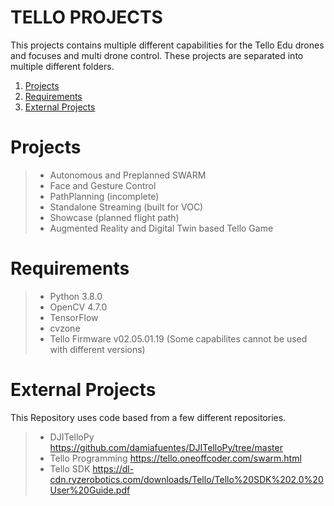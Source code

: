 # TELLO PROJECTS

This projects contains multiple different capabilities for the Tello Edu drones and focuses and multi drone control. These projects are separated into multiple different folders.

1. [Projects](#projects)
2. [Requirements](#requirements)
3. [External Projects](#external-projects)

# Projects

> - Autonomous and Preplanned SWARM
> - Face and Gesture Control
> - PathPlanning (incomplete)
> - Standalone Streaming (built for VOC)
> - Showcase (planned flight path)
> - Augmented Reality and Digital Twin based Tello Game

# Requirements

> - Python 3.8.0
> - OpenCV 4.7.0 
> - TensorFlow
> - cvzone
> - Tello Firmware v02.05.01.19 (Some capabilites cannot be used with different versions)

# External Projects

This Repository uses code based from a few different repositories.

> - DJITelloPy https://github.com/damiafuentes/DJITelloPy/tree/master
> - Tello Programming https://tello.oneoffcoder.com/swarm.html
> - Tello SDK https://dl-cdn.ryzerobotics.com/downloads/Tello/Tello%20SDK%202.0%20User%20Guide.pdf